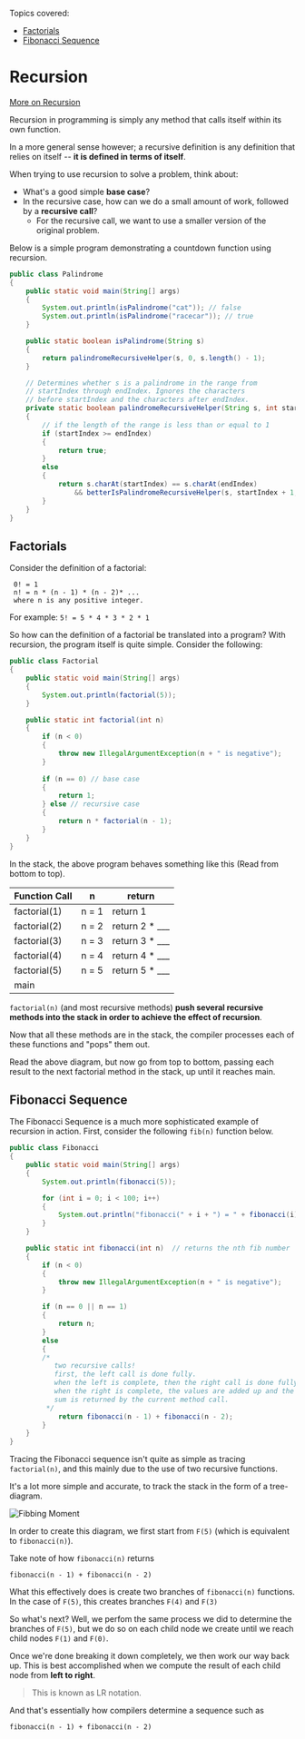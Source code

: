 Topics covered:
- [Factorials](#factorials)
- [Fibonacci Sequence](#fibonacci-sequence)

# Recursion
[More on Recursion](https://en.wikipedia.org/wiki/Recursion_(computer_science)#:~:text=In%20computer%20science%2C%20recursion%20is,from%20within%20their%20own%20code.)

Recursion in programming is simply any method that calls itself within its own function.

In a more general sense however; a recursive definition is any definition that relies
on itself -- **it is defined in terms of itself**.

When trying to use recursion to solve a problem, think about:

- What's a good simple **base case**?
- In the recursive case, how can we do a small amount of work, followed by a
**recursive call**?
    - For the recursive call, we want to use a smaller version of the original problem.

Below is a simple program demonstrating a countdown function using recursion.

```Java
public class Palindrome 
{
    public static void main(String[] args) 
    {
        System.out.println(isPalindrome("cat")); // false
        System.out.println(isPalindrome("racecar")); // true
    }

    public static boolean isPalindrome(String s) 
    {
        return palindromeRecursiveHelper(s, 0, s.length() - 1);
    }

    // Determines whether s is a palindrome in the range from 
    // startIndex through endIndex. Ignores the characters 
    // before startIndex and the characters after endIndex.
    private static boolean palindromeRecursiveHelper(String s, int startIndex, int endIndex)
    {
        // if the length of the range is less than or equal to 1
        if (startIndex >= endIndex)
        {
            return true;
        }
        else 
        {
            return s.charAt(startIndex) == s.charAt(endIndex) 
                && betterIsPalindromeRecursiveHelper(s, startIndex + 1, endIndex - 1);
        }
    }
}
```

## Factorials

Consider the definition of a factorial:

```
 0! = 1
 n! = n * (n - 1) * (n - 2)* ...
 where n is any positive integer.
```

For example: `5! = 5 * 4 * 3 * 2 * 1` 

So how can the definition of a factorial be translated into a program?
With recursion, the program itself is quite simple. Consider the following:

```Java
public class Factorial
{
    public static void main(String[] args)
    {
        System.out.println(factorial(5));
    }

    public static int factorial(int n) 
    { 
        if (n < 0) 
        {
            throw new IllegalArgumentException(n + " is negative");
        }
    
        if (n == 0) // base case
        { 
            return 1;
        } else // recursive case 
        { 
            return n * factorial(n - 1);
        }
    }
}
```
In the stack, the above program behaves something like this (Read from bottom to top).

| Function Call | n       | return         |
|---------------|---------|----------------|
| factorial(1)  |  n = 1  | return 1       |
| factorial(2)  |  n = 2  | return 2 * ___ |
| factorial(3)  |  n = 3  | return 3 * ___ |
| factorial(4)  |  n = 4  | return 4 * ___ |
| factorial(5)  |  n = 5  | return 5 * ___ |
| main |


`factorial(n)` (and most recursive methods) **push several recursive
methods into the stack in order to achieve the effect of recursion**. 

Now that all these methods are in the stack, the compiler processes each of these
functions and "pops" them out.

Read the above diagram, but now go from top to bottom, passing each result
to the next factorial method in the stack, up until it reaches main.

## Fibonacci Sequence

The Fibonacci Sequence is a much more sophisticated example of recursion in action.
First, consider the following `fib(n)` function below.

```Java
public class Fibonacci
{
    public static void main(String[] args)
    {
        System.out.println(fibonacci(5));

        for (int i = 0; i < 100; i++) 
        {
            System.out.println("fibonacci(" + i + ") = " + fibonacci(i));
        }
    }

    public static int fibonacci(int n)  // returns the nth fib number
    {
        if (n < 0) 
        {
            throw new IllegalArgumentException(n + " is negative");
        }

        if (n == 0 || n == 1) 
        {
            return n;
        }
        else 
        {
        /*
           two recursive calls!
           first, the left call is done fully. 
           when the left is complete, then the right call is done fully.
           when the right is complete, the values are added up and the
           sum is returned by the current method call.
         */
            return fibonacci(n - 1) + fibonacci(n - 2); 
        }
    }
}
```

Tracing the Fibonacci sequence isn't quite as simple as tracing `factorial(n)`, 
and this mainly due to the use of two recursive functions.

It's a lot more simple and accurate, to track the stack in the form of a tree-diagram.

![Fibbing Moment](https://files.realpython.com/media/Screen_Shot_2021-06-03_at_10.24.56_PM.dde28642334d.png)

In order to create this diagram, we first start from `F(5)` (which is equivalent to 
`fibonacci(n)`).

Take note of how `fibonacci(n)` returns

`fibonacci(n - 1) + fibonacci(n - 2)`

What this effectively does is create two branches of `fibonacci(n)` functions. In the
case of `F(5)`, this creates branches `F(4)` and `F(3)`

So what's next? Well, we perfom the same process we did to determine the branches of `F(5)`,
but we do so on each child node we create until we reach child nodes `F(1)` and `F(0)`.

Once we're done breaking it down completely, we then work our way back up. This is
best accomplished when we compute the result of each child node from **left to right**.
> This is known as LR notation.

And that's essentially how compilers determine a sequence such as 

`fibonacci(n - 1) + fibonacci(n - 2)`

